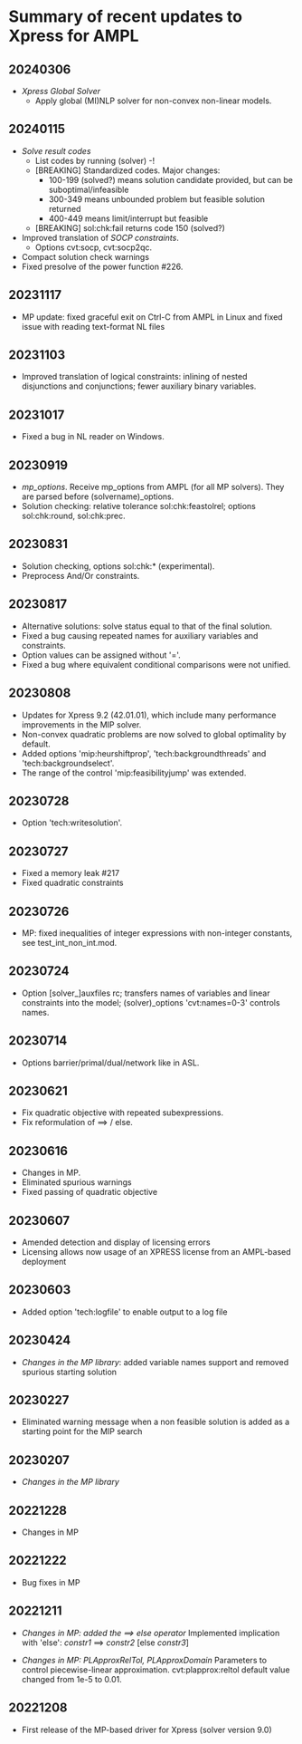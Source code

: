 Summary of recent updates to Xpress for AMPL
============================================


## 20240306
- *Xpress Global Solver*
  - Apply global (MI)NLP solver for non-convex
    non-linear models.


## 20240115
- *Solve result codes*
  - List codes by running (solver) -!
  - [BREAKING] Standardized codes. Major changes:
    - 100-199 (solved?) means solution candidate
      provided, but can be suboptimal/infeasible
    - 300-349 means unbounded problem but
      feasible solution returned
    - 400-449 means limit/interrupt but feasible
  - [BREAKING] sol:chk:fail returns code 150 (solved?)
- Improved translation of *SOCP constraints*.
  - Options cvt:socp, cvt:socp2qc.
- Compact solution check warnings
- Fixed presolve of the power function #226.


## 20231117
- MP update: fixed graceful exit on Ctrl-C from AMPL in Linux
  and fixed issue with reading text-format NL files


## 20231103
- Improved translation of logical constraints:
  inlining of nested disjunctions and conjunctions;
  fewer auxiliary binary variables.


## 20231017
- Fixed a bug in NL reader on Windows.


## 20230919
- *mp_options*.
	Receive mp_options from AMPL (for all MP solvers).
	They are parsed before (solvername)_options.
- Solution checking: relative tolerance
	sol:chk:feastolrel; options sol:chk:round, sol:chk:prec.


## 20230831
- Solution checking, options sol:chk:* (experimental).
- Preprocess And/Or constraints.


## 20230817
- Alternative solutions: solve status equal to that
  of the final solution.
- Fixed a bug causing repeated names for
  auxiliary variables and constraints.
- Option values can be assigned without '='.
- Fixed a bug where equivalent conditional
  comparisons were not unified.


## 20230808
- Updates for Xpress 9.2 (42.01.01), which include many performance
  improvements in the MIP solver. 
- Non-convex quadratic problems are now solved to global optimality 
  by default.
- Added options 'mip:heurshiftprop', 'tech:backgroundthreads' and
 'tech:backgroundselect'.
- The range of the control 'mip:feasibilityjump' was extended.


## 20230728
- Option 'tech:writesolution'.


## 20230727
- Fixed a memory leak #217
- Fixed quadratic constraints


## 20230726
- MP: fixed inequalities of integer expressions with
  non-integer constants, see test_int_non_int.mod.


## 20230724
- Option [solver_]auxfiles rc; transfers names
	of variables and linear constraints into the model;
	(solver)_options 'cvt:names=0-3' controls names.


## 20230714
- Options barrier/primal/dual/network like in ASL.


## 20230621
- Fix quadratic objective with repeated subexpressions.
- Fix reformulation of ==> / else.


## 20230616
- Changes in MP.
- Eliminated spurious warnings
- Fixed passing of quadratic objective


## 20230607
- Amended detection and display of licensing errors
- Licensing allows now usage of an XPRESS license from an AMPL-based
  deployment


## 20230603
- Added option 'tech:logfile' to enable output to a log file


## 20230424
- *Changes in the MP library*: added variable names support
  and removed spurious starting solution

  
## 20230227
- Eliminated warning message when a non feasible solution is added as a starting
  point for the MIP search


## 20230207
- *Changes in the MP library*


## 20221228
- Changes in MP


## 20221222
- Bug fixes in MP


## 20221211
- *Changes in MP: added the ==> else operator*
   Implemented implication with 'else': *constr1* ==> *constr2* [else *constr3*]   

- *Changes in MP: PLApproxRelTol, PLApproxDomain*
   Parameters to control piecewise-linear approximation.
   cvt:plapprox:reltol default value changed from 1e-5 to 0.01.


## 20221208
- First release of the MP-based driver for Xpress (solver version 9.0)
